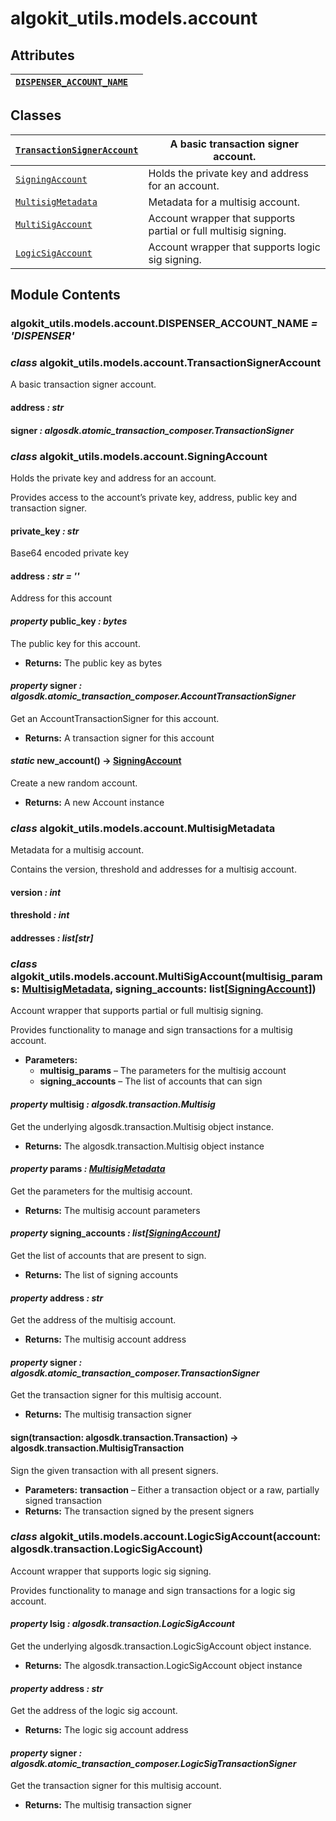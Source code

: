 # algokit_utils.models.account

## Attributes

| [`DISPENSER_ACCOUNT_NAME`](#algokit_utils.models.account.DISPENSER_ACCOUNT_NAME)   |    |
|------------------------------------------------------------------------------------|----|

## Classes

| [`TransactionSignerAccount`](#algokit_utils.models.account.TransactionSignerAccount)   | A basic transaction signer account.                             |
|----------------------------------------------------------------------------------------|-----------------------------------------------------------------|
| [`SigningAccount`](#algokit_utils.models.account.SigningAccount)                       | Holds the private key and address for an account.               |
| [`MultisigMetadata`](#algokit_utils.models.account.MultisigMetadata)                   | Metadata for a multisig account.                                |
| [`MultiSigAccount`](#algokit_utils.models.account.MultiSigAccount)                     | Account wrapper that supports partial or full multisig signing. |
| [`LogicSigAccount`](#algokit_utils.models.account.LogicSigAccount)                     | Account wrapper that supports logic sig signing.                |

## Module Contents

### algokit_utils.models.account.DISPENSER_ACCOUNT_NAME *= 'DISPENSER'*

### *class* algokit_utils.models.account.TransactionSignerAccount

A basic transaction signer account.

#### address *: str*

#### signer *: algosdk.atomic_transaction_composer.TransactionSigner*

### *class* algokit_utils.models.account.SigningAccount

Holds the private key and address for an account.

Provides access to the account’s private key, address, public key and transaction signer.

#### private_key *: str*

Base64 encoded private key

#### address *: str* *= ''*

Address for this account

#### *property* public_key *: bytes*

The public key for this account.

* **Returns:**
  The public key as bytes

#### *property* signer *: algosdk.atomic_transaction_composer.AccountTransactionSigner*

Get an AccountTransactionSigner for this account.

* **Returns:**
  A transaction signer for this account

#### *static* new_account() → [SigningAccount](#algokit_utils.models.account.SigningAccount)

Create a new random account.

* **Returns:**
  A new Account instance

### *class* algokit_utils.models.account.MultisigMetadata

Metadata for a multisig account.

Contains the version, threshold and addresses for a multisig account.

#### version *: int*

#### threshold *: int*

#### addresses *: list[str]*

### *class* algokit_utils.models.account.MultiSigAccount(multisig_params: [MultisigMetadata](#algokit_utils.models.account.MultisigMetadata), signing_accounts: list[[SigningAccount](#algokit_utils.models.account.SigningAccount)])

Account wrapper that supports partial or full multisig signing.

Provides functionality to manage and sign transactions for a multisig account.

* **Parameters:**
  * **multisig_params** – The parameters for the multisig account
  * **signing_accounts** – The list of accounts that can sign

#### *property* multisig *: algosdk.transaction.Multisig*

Get the underlying algosdk.transaction.Multisig object instance.

* **Returns:**
  The algosdk.transaction.Multisig object instance

#### *property* params *: [MultisigMetadata](#algokit_utils.models.account.MultisigMetadata)*

Get the parameters for the multisig account.

* **Returns:**
  The multisig account parameters

#### *property* signing_accounts *: list[[SigningAccount](#algokit_utils.models.account.SigningAccount)]*

Get the list of accounts that are present to sign.

* **Returns:**
  The list of signing accounts

#### *property* address *: str*

Get the address of the multisig account.

* **Returns:**
  The multisig account address

#### *property* signer *: algosdk.atomic_transaction_composer.TransactionSigner*

Get the transaction signer for this multisig account.

* **Returns:**
  The multisig transaction signer

#### sign(transaction: algosdk.transaction.Transaction) → algosdk.transaction.MultisigTransaction

Sign the given transaction with all present signers.

* **Parameters:**
  **transaction** – Either a transaction object or a raw, partially signed transaction
* **Returns:**
  The transaction signed by the present signers

### *class* algokit_utils.models.account.LogicSigAccount(account: algosdk.transaction.LogicSigAccount)

Account wrapper that supports logic sig signing.

Provides functionality to manage and sign transactions for a logic sig account.

#### *property* lsig *: algosdk.transaction.LogicSigAccount*

Get the underlying algosdk.transaction.LogicSigAccount object instance.

* **Returns:**
  The algosdk.transaction.LogicSigAccount object instance

#### *property* address *: str*

Get the address of the logic sig account.

* **Returns:**
  The logic sig account address

#### *property* signer *: algosdk.atomic_transaction_composer.LogicSigTransactionSigner*

Get the transaction signer for this multisig account.

* **Returns:**
  The multisig transaction signer
